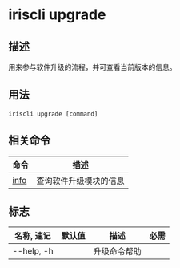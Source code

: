 # iriscli upgrade

## 描述

用来参与软件升级的流程，并可查看当前版本的信息。

## 用法

```shell
iriscli upgrade [command]
```

## 相关命令

| 命令                    | 描述                                               |
| ------------- | ------------------------------------- |
| [info](info.md)                   | 查询软件升级模块的信息|

## 标志

| 名称, 速记       | 默认值   | 描述            | 必需     |
| --------------- | ------- | ---------------- | -------- |
| --help, -h      |         | 升级命令帮助 |          |
